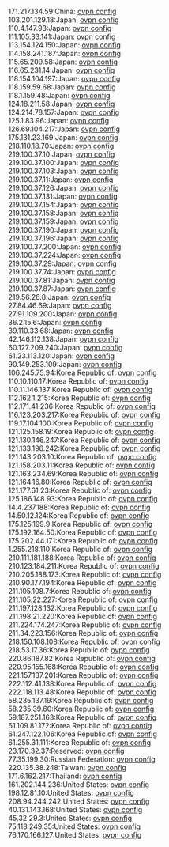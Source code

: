 171.217.134.59:China: [ovpn config](vpn/171_217_134_59.ovpn)  
103.201.129.18:Japan: [ovpn config](vpn/103_201_129_18.ovpn)  
110.4.147.93:Japan: [ovpn config](vpn/110_4_147_93.ovpn)  
111.105.33.141:Japan: [ovpn config](vpn/111_105_33_141.ovpn)  
113.154.124.150:Japan: [ovpn config](vpn/113_154_124_150.ovpn)  
114.158.241.187:Japan: [ovpn config](vpn/114_158_241_187.ovpn)  
115.65.209.58:Japan: [ovpn config](vpn/115_65_209_58.ovpn)  
116.65.231.14:Japan: [ovpn config](vpn/116_65_231_14.ovpn)  
118.154.104.197:Japan: [ovpn config](vpn/118_154_104_197.ovpn)  
118.159.59.68:Japan: [ovpn config](vpn/118_159_59_68.ovpn)  
118.1.159.48:Japan: [ovpn config](vpn/118_1_159_48.ovpn)  
124.18.211.58:Japan: [ovpn config](vpn/124_18_211_58.ovpn)  
124.214.78.157:Japan: [ovpn config](vpn/124_214_78_157.ovpn)  
125.1.83.96:Japan: [ovpn config](vpn/125_1_83_96.ovpn)  
126.69.104.217:Japan: [ovpn config](vpn/126_69_104_217.ovpn)  
175.131.23.169:Japan: [ovpn config](vpn/175_131_23_169.ovpn)  
218.110.18.70:Japan: [ovpn config](vpn/218_110_18_70.ovpn)  
219.100.37.10:Japan: [ovpn config](vpn/219_100_37_10.ovpn)  
219.100.37.100:Japan: [ovpn config](vpn/219_100_37_100.ovpn)  
219.100.37.103:Japan: [ovpn config](vpn/219_100_37_103.ovpn)  
219.100.37.11:Japan: [ovpn config](vpn/219_100_37_11.ovpn)  
219.100.37.126:Japan: [ovpn config](vpn/219_100_37_126.ovpn)  
219.100.37.131:Japan: [ovpn config](vpn/219_100_37_131.ovpn)  
219.100.37.154:Japan: [ovpn config](vpn/219_100_37_154.ovpn)  
219.100.37.158:Japan: [ovpn config](vpn/219_100_37_158.ovpn)  
219.100.37.159:Japan: [ovpn config](vpn/219_100_37_159.ovpn)  
219.100.37.190:Japan: [ovpn config](vpn/219_100_37_190.ovpn)  
219.100.37.196:Japan: [ovpn config](vpn/219_100_37_196.ovpn)  
219.100.37.200:Japan: [ovpn config](vpn/219_100_37_200.ovpn)  
219.100.37.224:Japan: [ovpn config](vpn/219_100_37_224.ovpn)  
219.100.37.29:Japan: [ovpn config](vpn/219_100_37_29.ovpn)  
219.100.37.74:Japan: [ovpn config](vpn/219_100_37_74.ovpn)  
219.100.37.81:Japan: [ovpn config](vpn/219_100_37_81.ovpn)  
219.100.37.87:Japan: [ovpn config](vpn/219_100_37_87.ovpn)  
219.56.26.8:Japan: [ovpn config](vpn/219_56_26_8.ovpn)  
27.84.46.69:Japan: [ovpn config](vpn/27_84_46_69.ovpn)  
27.91.109.200:Japan: [ovpn config](vpn/27_91_109_200.ovpn)  
36.2.15.6:Japan: [ovpn config](vpn/36_2_15_6.ovpn)  
39.110.33.68:Japan: [ovpn config](vpn/39_110_33_68.ovpn)  
42.146.112.138:Japan: [ovpn config](vpn/42_146_112_138.ovpn)  
60.127.209.240:Japan: [ovpn config](vpn/60_127_209_240.ovpn)  
61.23.113.120:Japan: [ovpn config](vpn/61_23_113_120.ovpn)  
90.149.253.109:Japan: [ovpn config](vpn/90_149_253_109.ovpn)  
106.245.75.94:Korea Republic of: [ovpn config](vpn/106_245_75_94.ovpn)  
110.10.110.17:Korea Republic of: [ovpn config](vpn/110_10_110_17.ovpn)  
110.11.146.137:Korea Republic of: [ovpn config](vpn/110_11_146_137.ovpn)  
112.162.1.215:Korea Republic of: [ovpn config](vpn/112_162_1_215.ovpn)  
112.171.41.236:Korea Republic of: [ovpn config](vpn/112_171_41_236.ovpn)  
116.123.203.217:Korea Republic of: [ovpn config](vpn/116_123_203_217.ovpn)  
119.17.104.100:Korea Republic of: [ovpn config](vpn/119_17_104_100.ovpn)  
121.125.158.19:Korea Republic of: [ovpn config](vpn/121_125_158_19.ovpn)  
121.130.146.247:Korea Republic of: [ovpn config](vpn/121_130_146_247.ovpn)  
121.133.196.242:Korea Republic of: [ovpn config](vpn/121_133_196_242.ovpn)  
121.143.203.10:Korea Republic of: [ovpn config](vpn/121_143_203_10.ovpn)  
121.158.203.11:Korea Republic of: [ovpn config](vpn/121_158_203_11.ovpn)  
121.163.234.69:Korea Republic of: [ovpn config](vpn/121_163_234_69.ovpn)  
121.164.16.80:Korea Republic of: [ovpn config](vpn/121_164_16_80.ovpn)  
121.177.61.23:Korea Republic of: [ovpn config](vpn/121_177_61_23.ovpn)  
125.186.148.93:Korea Republic of: [ovpn config](vpn/125_186_148_93.ovpn)  
14.4.237.188:Korea Republic of: [ovpn config](vpn/14_4_237_188.ovpn)  
14.50.12.124:Korea Republic of: [ovpn config](vpn/14_50_12_124.ovpn)  
175.125.199.9:Korea Republic of: [ovpn config](vpn/175_125_199_9.ovpn)  
175.192.164.50:Korea Republic of: [ovpn config](vpn/175_192_164_50.ovpn)  
175.202.44.171:Korea Republic of: [ovpn config](vpn/175_202_44_171.ovpn)  
1.255.218.110:Korea Republic of: [ovpn config](vpn/1_255_218_110.ovpn)  
210.111.181.188:Korea Republic of: [ovpn config](vpn/210_111_181_188.ovpn)  
210.123.184.211:Korea Republic of: [ovpn config](vpn/210_123_184_211.ovpn)  
210.205.188.173:Korea Republic of: [ovpn config](vpn/210_205_188_173.ovpn)  
210.90.177.194:Korea Republic of: [ovpn config](vpn/210_90_177_194.ovpn)  
211.105.108.7:Korea Republic of: [ovpn config](vpn/211_105_108_7.ovpn)  
211.105.22.227:Korea Republic of: [ovpn config](vpn/211_105_22_227.ovpn)  
211.197.128.132:Korea Republic of: [ovpn config](vpn/211_197_128_132.ovpn)  
211.198.21.220:Korea Republic of: [ovpn config](vpn/211_198_21_220.ovpn)  
211.224.174.247:Korea Republic of: [ovpn config](vpn/211_224_174_247.ovpn)  
211.34.223.156:Korea Republic of: [ovpn config](vpn/211_34_223_156.ovpn)  
218.150.108.108:Korea Republic of: [ovpn config](vpn/218_150_108_108.ovpn)  
218.53.17.36:Korea Republic of: [ovpn config](vpn/218_53_17_36.ovpn)  
220.86.187.82:Korea Republic of: [ovpn config](vpn/220_86_187_82.ovpn)  
220.95.155.168:Korea Republic of: [ovpn config](vpn/220_95_155_168.ovpn)  
221.157.137.201:Korea Republic of: [ovpn config](vpn/221_157_137_201.ovpn)  
222.112.41.138:Korea Republic of: [ovpn config](vpn/222_112_41_138.ovpn)  
222.118.113.48:Korea Republic of: [ovpn config](vpn/222_118_113_48.ovpn)  
58.235.137.19:Korea Republic of: [ovpn config](vpn/58_235_137_19.ovpn)  
58.235.39.60:Korea Republic of: [ovpn config](vpn/58_235_39_60.ovpn)  
59.187.251.163:Korea Republic of: [ovpn config](vpn/59_187_251_163.ovpn)  
61.109.81.172:Korea Republic of: [ovpn config](vpn/61_109_81_172.ovpn)  
61.247.122.106:Korea Republic of: [ovpn config](vpn/61_247_122_106.ovpn)  
61.255.31.111:Korea Republic of: [ovpn config](vpn/61_255_31_111.ovpn)  
23.170.32.37:Reserved: [ovpn config](vpn/23_170_32_37.ovpn)  
77.35.199.30:Russian Federation: [ovpn config](vpn/77_35_199_30.ovpn)  
220.135.38.248:Taiwan: [ovpn config](vpn/220_135_38_248.ovpn)  
171.6.162.217:Thailand: [ovpn config](vpn/171_6_162_217.ovpn)  
161.202.144.236:United States: [ovpn config](vpn/161_202_144_236.ovpn)  
198.12.81.10:United States: [ovpn config](vpn/198_12_81_10.ovpn)  
208.94.244.242:United States: [ovpn config](vpn/208_94_244_242.ovpn)  
40.131.143.168:United States: [ovpn config](vpn/40_131_143_168.ovpn)  
45.32.29.3:United States: [ovpn config](vpn/45_32_29_3.ovpn)  
75.118.249.35:United States: [ovpn config](vpn/75_118_249_35.ovpn)  
76.170.166.127:United States: [ovpn config](vpn/76_170_166_127.ovpn)  
